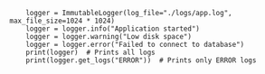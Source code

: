 <code>
    logger = ImmutableLogger(log_file="./logs/app.log", max_file_size=1024 * 1024)
    logger = logger.info("Application started")
    logger = logger.warning("Low disk space")
    logger = logger.error("Failed to connect to database")
    print(logger)  # Prints all logs
    print(logger.get_logs("ERROR"))  # Prints only ERROR logs
</code>
